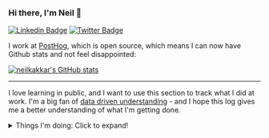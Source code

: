 ### Hi there, I'm Neil 👋

[![Linkedin Badge](https://img.shields.io/badge/Neil--Kakkar-0077b5?style=flat-square&logo=Linkedin&logoColor=white&labelColor=0077b5&link=https://www.linkedin.com/in/neilkakkar/)](https://www.linkedin.com/in/neilkakkar/)
[![Twitter Badge](https://img.shields.io/badge/-@neilkakkar-1ca0f1?style=flat-square&labelColor=1ca0f1&logo=twitter&logoColor=white&link=https://twitter.com/neilkakkar)](https://twitter.com/neilkakkar)

I work at [PostHog](https://github.com/PostHog/posthog), which is open source, which means I can now have Github stats and not feel disappointed:

[![neilkakkar's GitHub stats](https://github-readme-stats.vercel.app/api?username=neilkakkar&show_icons=true&include_all_commits=true)](https://github.com/neilkakkar)

---

<!--
**neilkakkar/neilkakkar** is a ✨ _special_ ✨ repository because its `README.md` (this file) appears on your GitHub profile.

Here are some ideas to get you started:

- 🔭 I’m currently working on ...
- 🌱 I’m currently learning ...
- 👯 I’m looking to collaborate on ...
- 🤔 I’m looking for help with ...
- 💬 Ask me about ...
- 📫 How to reach me: ...
- 😄 Pronouns: ...
- ⚡ Fun fact: ...
-->

I love learning in public, and I want to use this section to track what I did at work. I'm a big fan of [data driven understanding](https://neilkakkar.com/the-human-log.html) - and I hope this log gives me a better understanding of what I'm getting done.

<details>
<summary>Things I'm doing: Click to expand!</summary>
   
## 9 July 2021

Who knew playing around with SQL, and generating interesting queries could be so much fun? This week was more dakka: more add ons, more functionality to the basic funnel APIs. Some clever refactoring + testing mechanisms, that I enjoyed setting up

- Interesting test infra setup with Funnel Breakdowns - https://github.com/PostHog/posthog/pull/5043
- Refactoring to remove obsolete concepts - https://github.com/PostHog/posthog/pull/5037
- Bells and whistles - https://github.com/PostHog/posthog/pull/5024
- Random bug fixes: https://github.com/PostHog/posthog/pull/5055


## 2 July 2021

Some big funnel improvements

- Remember to create tests for backwards compatibility! - https://github.com/PostHog/posthog/pull/4946
- Unordered funnels, people, and more - https://github.com/PostHog/posthog/pull/4943, https://github.com/PostHog/posthog/pull/4890

## 25 June 2021

I was getting pretty comfortable with my role, and that seemed like the best time to switch teams 😂. Purely co-incidental, we shifted focus, and I've been writing wonderful SQL this week. Damn, this is SO MUCH FUN. This week (and hopefully the coming few weeks, really want to brush up on my querying skills). This has been very helpful: https://pgexercises.com/

- Some complex funnels: https://github.com/PostHog/posthog/pull/4868, https://github.com/PostHog/posthog/pull/4863
- When revisiting setting up, always update docs for whoever comes after you :) - https://github.com/PostHog/posthog.com/pull/1506

## 18 June 2021

Finishing up new processes for the Plugin Developer Experience, plus excellent docs.

- https://github.com/PostHog/posthog-plugin-starter-kit/pull/7, https://github.com/PostHog/posthog.com/pull/1467
- Fun bug fixes: https://github.com/PostHog/posthog/pull/4772
- Odds and ends: https://github.com/PostHog/posthog/pull/4755, https://github.com/PostHog/posthog.com/pull/1497

## 11 June 2021

Well, plugin installation is deprioritized for now. New focus: plugin development experience! Lots of time spent thinking about how the documentation should look like, what workflows should the code promote, and what feels confusing.

- Making the Plugin Development Experience nicer: https://github.com/PostHog/posthog.com/pull/1467, https://github.com/PostHog/posthog/pull/4688
- Wrangling with BigQuery: https://github.com/PostHog/bigquery-plugin/pull/9
   - Good Habit of mind - when things are hard to debug, write code to make it easier to debug similar issues in the future: https://github.com/PostHog/plugin-server/pull/465

## 4 June 2021

Thinking about a big project, and learning enough about the interacting systems to design a decent solution can be hard! Really looking forward to finishing the plugin installation step.

- Plugin Install Step: https://github.com/PostHog/plugin-server/issues/405, https://github.com/PostHog/plugin-server/pull/456
- Debugging S3 Queues: https://github.com/PostHog/plugin-server/pull/451

## 28 May 2021

Getting comfortable with the codebase, starting to focus on reviewing others' code. It's interesting to try and model how new changes would affect the existing code. Further, this helped uncover my blindspots - glad I started this earlier than later!

- Some interesting bug fixes: https://github.com/PostHog/posthog-js/pull/233, https://github.com/PostHog/posthog-js/pull/234
  - Accompanying blog post: 
- Random odds and ends: https://github.com/PostHog/plugin-server/pull/441, https://github.com/PostHog/plugin-server/pull/447, https://github.com/PostHog/posthog-js/pull/236


## 21 May 2021

I was Support Hero this week! It's... intense! Lots of user issues that I first have to learn about myself, and then solve. This took a surprisingly long amount of time, but was very worth it: it helped me see where actual users of PostHog get stuck.

- Built Plugin Capabilities: https://github.com/PostHog/plugin-server/pull/384, https://github.com/PostHog/posthog/pull/4371
  - This was my first big feature: involving touching a lot of things and understanding the system, so I could come up with a decent solution. Fun stuff!
- Support fixes: https://github.com/PostHog/posthog-python/pull/32

It's funny how this appears to be the least productive week so far, but I felt I got much more out of it, vs the past 2 weeks. I ought to do Support Hero more often than the usual schedule, if possible.

## 14 May 2021

- Disallow Plugins from changing the teamID: https://github.com/PostHog/plugin-server/pull/381
   - I messed up here a bit, forgot to take care of batch events (https://github.com/PostHog/plugin-server/pull/396)
- Add Sentry+Django integration to Python library: https://github.com/PostHog/posthog-python/pull/13
- Bug fixes: feature flag rollout %: https://github.com/PostHog/posthog-python/pull/30
- Random typos and fixes: https://github.com/PostHog/posthog/pull/4315, https://github.com/PostHog/posthog.com/pull/1335

## 7 May 2021

Week 1 at PostHog!

- Build a new plugin - the Downsampling Plugin: https://github.com/PostHog/downsampling-plugin/pull/1
- Add support for `$set` and `$set_once` to Python library: https://github.com/PostHog/posthog-python/pull/23
   - I messed up here a bit: https://github.com/PostHog/posthog-python/pull/28 - be moaar careful about tests that don't pass on local but pass on master
   - Interesting difference in workflow causing bugs: I didn't think of pulling master because I'm used to working off of forks, vs pre-existing branches
- Random typos and fixes: https://github.com/PostHog/posthog/pull/4220, https://github.com/PostHog/posthog.com/pull/1307, https://github.com/PostHog/posthog.com/pull/1316

</details>

